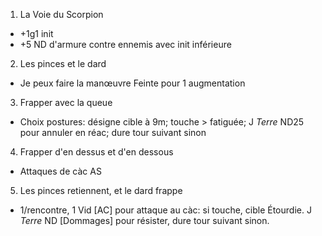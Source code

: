 1. La Voie du Scorpion
  - +1g1 init
  - +5 ND d'armure contre ennemis avec init inférieure
2. Les pinces et le dard
  - Je peux faire la manœuvre Feinte pour 1 augmentation
3. Frapper avec la queue
  - Choix postures: désigne cible à 9m; touche > fatiguée; J *Terre* ND25 pour
    annuler en réac; dure tour suivant sinon
4. Frapper d'en dessus et d'en dessous
  - Attaques de càc AS
5. Les pinces retiennent, et le dard frappe
  - 1/rencontre, 1 Vid [AC] pour attaque au càc: si touche, cible Étourdie. J
    *Terre* ND [Dommages] pour résister, dure tour suivant sinon.
